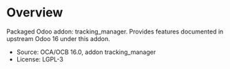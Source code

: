 # Overview

Packaged Odoo addon: tracking_manager. Provides features documented in upstream Odoo 16 under this addon.

- Source: OCA/OCB 16.0, addon tracking_manager
- License: LGPL-3
